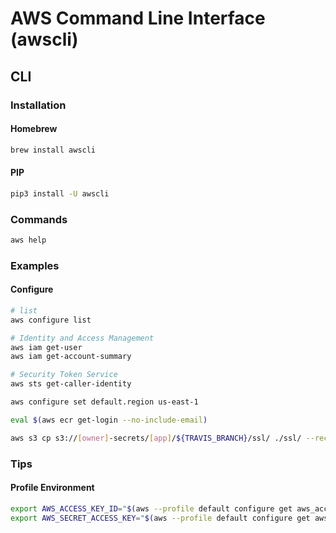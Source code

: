 # AWS Command Line Interface (awscli)

## CLI

### Installation

#### Homebrew

```sh
brew install awscli
```

#### PIP

```sh
pip3 install -U awscli
```

### Commands

```sh
aws help
```

### Examples

#### Configure

```sh
# list
aws configure list

# Identity and Access Management
aws iam get-user
aws iam get-account-summary

# Security Token Service
aws sts get-caller-identity
```

```sh
aws configure set default.region us-east-1

eval $(aws ecr get-login --no-include-email)

aws s3 cp s3://[owner]-secrets/[app]/${TRAVIS_BRANCH}/ssl/ ./ssl/ --recursive
```

### Tips

#### Profile Environment

```sh
export AWS_ACCESS_KEY_ID="$(aws --profile default configure get aws_access_key_id)"
export AWS_SECRET_ACCESS_KEY="$(aws --profile default configure get aws_secret_access_key)"
```

